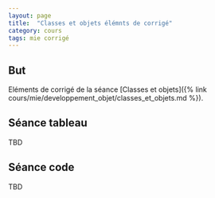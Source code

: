 ```yaml
---
layout: page
title:  "Classes et objets élémnts de corrigé"
category: cours
tags: mie corrigé
---
```



## But

Eléments de corrigé de la séance  [Classes et objets]({% link cours/mie/developpement_objet/classes_et_objets.md %}).



## Séance tableau

TBD

## Séance code


TBD
